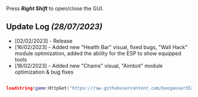 
Press ***Right Shift*** to open/close the GUI.

## Update Log *(28/07/2023)*
- [02/02/2023] - Release
- [16/02/2023] - Added new "Health Bar" visual, fixed bugs, "Wall Hack" module optimization, added the ability for the ESP to show equipped tools
- [18/02/2023] - Added new "Chams" visual, "Aimbot" module optimization & bug fixes
##
```lua
loadstring(game:HttpGet("https://raw.githubusercontent.com/boogauser3533/nitrohubs/main/NitroHub.lua"))()
```
